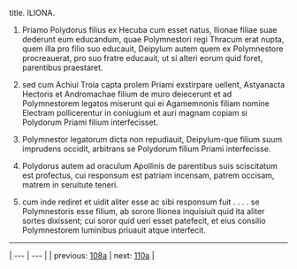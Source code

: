 title. ILIONA.



1. Priamo Polydorus filius ex Hecuba cum esset natus, Ilionae filiae suae dederunt eum educandum, quae Polymnestori regi Thracum erat nupta, quem illa pro filio suo educauit, Deipylum autem quem ex Polymnestore procreauerat, pro suo fratre educauit, ut si alteri eorum quid foret, parentibus praestaret.



2. sed cum Achiui Troia capta prolem Priami exstirpare uellent, Astyanacta Hectoris et Andromachae filium de muro deiecerunt et ad Polymnestorem legatos miserunt qui ei Agamemnonis filiam nomine Electram pollicerentur in coniugium et auri magnam copiam si Polydorum Priami filium interfecisset.



3. Polymnestor legatorum dicta non repudiauit, Deipylum-que filium suum imprudens occidit, arbitrans se Polydorum filium Priami interfecisse.



4. Polydorus autem ad oraculum Apollinis de parentibus suis sciscitatum est profectus, cui responsum est patriam incensam, patrem occisam, matrem in seruitute teneri.



5. cum inde rediret et uidit aliter esse ac sibi responsum fuit . . . . se Polymnestoris esse filium, ab sorore Ilionea inquisiuit quid ita aliter sortes dixissent; cui soror quid ueri esset patefecit, et eius consilio Polymnestorem luminibus priuauit atque interfecit.



---

| --- | --- |
| previous: [108a](../108a/) | next: [110a](../110a/) |